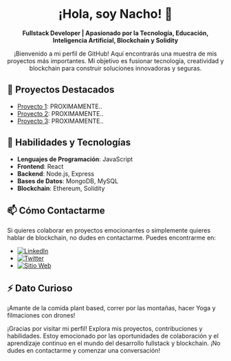 <div align="center">

# ¡Hola, soy Nacho! 👋

**Fullstack Developer | Apasionado por la Tecnología, Educación, Inteligencia Artificial, Blockchain y Solidity**

¡Bienvenido a mi perfil de GitHub! Aquí encontrarás una muestra de mis proyectos más importantes. Mi objetivo es fusionar tecnología, creatividad y blockchain para construir soluciones innovadoras y seguras.

</div>

## 🚀 Proyectos Destacados

- [Proyecto 1](enlace_al_proyecto): PROXIMAMENTE..
- [Proyecto 2](enlace_al_proyecto): PROXIMAMENTE..
- [Proyecto 3](enlace_al_proyecto): PROXIMAMENTE..

## 🌟 Habilidades y Tecnologías

- **Lenguajes de Programación**: JavaScript
- **Frontend**: React
- **Backend**: Node.js, Express
- **Bases de Datos**: MongoDB, MySQL
- **Blockchain**: Ethereum, Solidity 

## 📫 Cómo Contactarme

Si quieres colaborar en proyectos emocionantes o simplemente quieres hablar de blockchain, no dudes en contactarme. Puedes encontrarme en:

- [![LinkedIn](https://img.shields.io/badge/-LinkedIn-blue?style=flat-square&logo=linkedin&logoColor=white)](https://www.linkedin.com/in/ignacio-quantin/)
- [![Twitter](https://img.shields.io/badge/-Twitter-blue?style=flat-square&logo=twitter&logoColor=white)](https://twitter.com/ignacioquantin)
- [![Sitio Web](https://img.shields.io/badge/-Sitio%20Web-brightgreen?style=flat-square&logo=firefox&logoColor=white)](https://www.ignacioquantin.com)

## ⚡ Dato Curioso

¡Amante de la comida plant based, correr por las montañas, hacer Yoga y filmaciones con drones!

¡Gracias por visitar mi perfil! Explora mis proyectos, contribuciones y habilidades. Estoy emocionado por las oportunidades de colaboración y el aprendizaje continuo en el mundo del desarrollo fullstack y blockchain. ¡No dudes en contactarme y comenzar una conversación!
